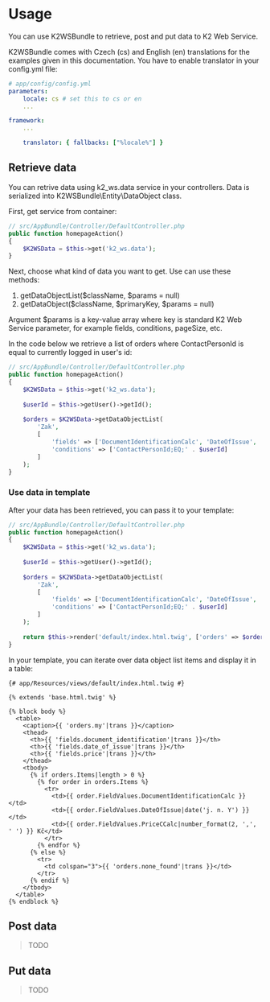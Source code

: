 # Usage
You can use K2WSBundle to retrieve, post and put data to K2 Web Service.

K2WSBundle comes with Czech (cs) and English (en) translations for the examples given in this documentation. You have to enable translator in your config.yml file:

```yml
# app/config/config.yml
parameters:
    locale: cs # set this to cs or en
    ...

framework:
    ...

    translator: { fallbacks: ["%locale%"] }
```

## Retrieve data
You can retrive data using k2_ws.data service in your controllers. Data is serialized into K2WSBundle\Entity\DataObject class.

First, get service from container:
```php
// src/AppBundle/Controller/DefaultController.php
public function homepageAction()
{
    $K2WSData = $this->get('k2_ws.data');
}
```

Next, choose what kind of data you want to get. Use can use these methods:

1. getDataObjectList($className, $params = null)
1. getDataObject($className, $primaryKey, $params = null)

Argument $params is a key-value array where key is standard K2 Web Service parameter, for example fields, conditions, pageSize, etc.

In the code below we retrieve a list of orders where ContactPersonId is equal to currently logged in user's id:

```php
// src/AppBundle/Controller/DefaultController.php
public function homepageAction()
{
    $K2WSData = $this->get('k2_ws.data');
    
    $userId = $this->getUser()->getId();
    
    $orders = $K2WSData->getDataObjectList(
        'Zak',
        [
            'fields' => ['DocumentIdentificationCalc', 'DateOfIssue', 'PriceCCalc'],
            'conditions' => ['ContactPersonId;EQ;' . $userId]
        ]
    );
}
```

### Use data in template
After your data has been retrieved, you can pass it to your template:

```php
// src/AppBundle/Controller/DefaultController.php
public function homepageAction()
{
    $K2WSData = $this->get('k2_ws.data');
    
    $userId = $this->getUser()->getId();
    
    $orders = $K2WSData->getDataObjectList(
        'Zak',
        [
            'fields' => ['DocumentIdentificationCalc', 'DateOfIssue', 'PriceCCalc'],
            'conditions' => ['ContactPersonId;EQ;' . $userId]
        ]
    );
    
    return $this->render('default/index.html.twig', ['orders' => $orders]);
}
```

In your template, you can iterate over data object list items and display it in a table:
```twig
{# app/Resources/views/default/index.html.twig #}

{% extends 'base.html.twig' %}

{% block body %}
  <table>
    <caption>{{ 'orders.my'|trans }}</caption>
    <thead>
      <th>{{ 'fields.document_identification'|trans }}</th>
      <th>{{ 'fields.date_of_issue'|trans }}</th>
      <th>{{ 'fields.price'|trans }}</th>
    </thead>
    <tbody>
      {% if orders.Items|length > 0 %}
        {% for order in orders.Items %}
          <tr>
            <td>{{ order.FieldValues.DocumentIdentificationCalc }}</td>
            <td>{{ order.FieldValues.DateOfIssue|date('j. n. Y') }}</td>
            <td>{{ order.FieldValues.PriceCCalc|number_format(2, ',', ' ') }} Kč</td>
          </tr>
        {% endfor %}
      {% else %}
        <tr>
          <td colspan="3">{{ 'orders.none_found'|trans }}</td>
        </tr>
      {% endif %}
    </tbody>
  </table>
{% endblock %}
```
## Post data
> TODO

## Put data
> TODO
